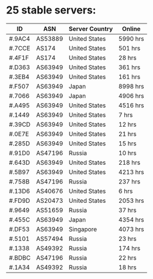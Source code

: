 # 25 stable servers:

| ID | ASN | Server Country | Online |
| ------ | ------ | ------ | ------ |
| #.9AC4 | AS53889 | United States | 5990 hrs |
| #.7CCE | AS174 | United States | 501 hrs |
| #.4F1F | AS174 | United States | 28 hrs |
| #.D363 | AS63949 | United States | 361 hrs |
| #.3EB4 | AS63949 | United States | 161 hrs |
| #.F507 | AS63949 | Japan | 8998 hrs |
| #.7066 | AS63949 | Japan | 4906 hrs |
| #.A495 | AS63949 | United States | 4516 hrs |
| #.1449 | AS63949 | United States | 7 hrs |
| #.39CD | AS63949 | United States | 12 hrs |
| #.0E7E | AS63949 | United States | 21 hrs |
| #.285D | AS63949 | United States | 15 hrs |
| #.91D0 | AS47196 | Russia | 10 hrs |
| #.643D | AS63949 | United States | 218 hrs |
| #.5B97 | AS63949 | United States | 4213 hrs |
| #.758B | AS47196 | Russia | 237 hrs |
| #.13D6 | AS40676 | United States | 6 hrs |
| #.FD9D | AS20473 | United States | 2053 hrs |
| #.9649 | AS51659 | Russia | 37 hrs |
| #.455C | AS63949 | Japan | 4354 hrs |
| #.DF53 | AS63949 | Singapore | 4073 hrs |
| #.5101 | AS57494 | Russia | 23 hrs |
| #.1338 | AS49392 | Russia | 174 hrs |
| #.BDBC | AS47196 | Russia | 22 hrs |
| #.1A34 | AS49392 | Russia | 18 hrs |

